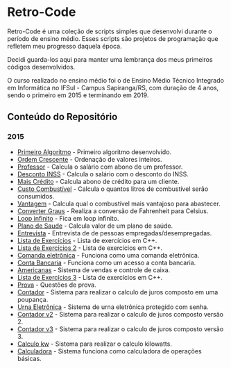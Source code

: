 # Retro-Code
Retro-Code é uma coleção de scripts simples que desenvolvi durante o período de ensino médio. Esses scripts são projetos
de programação que refletem meu progresso daquela época. 

Decidi guarda-los aqui para manter uma lembrança dos meus primeiros códigos desenvolvidos.

O curso realizado no ensino médio foi o de Ensino Médio Técnico Integrado em Informática no IFSul - Campus Sapiranga/RS,
com duração de 4 anos, sendo o primeiro em 2015 e terminando em 2019.


## Conteúdo do Repositório

### 2015

- [Primeiro Algoritmo](2015/cpp/primeiro-algoritmo) - Primeiro algoritmo desenvolvido.
- [Ordem Crescente](2015/cpp/ordem-crescente) - Ordenação de valores inteiros.
- [Professor](2015/cpp/professor) - Calcula o salário com abono de um professor.
- [Desconto INSS](2015/cpp/desconto-inss) - Calcula o salário com o desconto do INSS.
- [Mais Crédito](2015/cpp/mais-credito) - Calcula abono de crédito para um cliente.
- [Custo Combustível](2015/cpp/custo-combustivel) - Calcula o quantos litros de combustível serão consumidos.
- [Vantagem](2015/cpp/vantagem) - Calcula qual o combustível mais vantajoso para abastecer.
- [Converter Graus](2015/cpp/graus) - Realiza a conversão de Fahrenheit para Celsius.
- [Loop infinito](2015/cpp/teste) - Fica em loop infinito.
- [Plano de Saude](2015/cpp/plano-de-saude) - Calcula valor de um plano de saúde.
- [Entrevista](2015/cpp/entrevista) - Entrevista de de pessoas empregadas/desempregadas.
- [Lista de Exercícios](2015/cpp/lista-exercicios) - Lista de exercícios em C++.
- [Lista de Exercícios 2](2015/cpp/lista-exercicios-2) - Lista de exercícios em C++.
- [Comanda eletrônica](2015/cpp/comanda-eletronica) - Funciona como uma comanda eletrônica.
- [Conta Bancaria](2015/cpp/conta-bancaria) - Funciona como um acesso a conta bancaria.
- [Americanas](2015/cpp/americanas) - Sistema de vendas e controle de caixa.
- [Lista de Exercícios 3](2015/cpp/lista-exercicios-3) - Lista de exercícios em C++.
- [Prova](2015/cpp/prova) - Questões de prova.
- [Contador](2015/cpp/contador) - Sistema para realizar o calculo de juros composto em uma poupança.
- [Urna Eletrônica](2015/cpp/urna-eletronica) - Sistema de urna eletrônica protegido com senha.
- [Contador v2](2015/cpp/contador-v2) - Sistema para realizar o calculo de juros composto versão 2.
- [Contador v3](2015/cpp/contador-v3) - Sistema para realizar o calculo de juros composto versão 3.
- [Calculo kw](2015/cpp/calculo-kilowatts) - Sistema para realizar o calculo kilowatts.
- [Calculadora](2015/cpp/calculadora) - Sistema funciona como calculadora de operações básicas.
